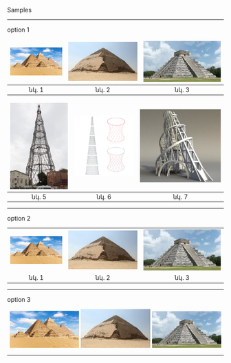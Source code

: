 Samples
<style>
td, th {
   border: none!important;
}
</style>
---

option 1 

![](images/2.1.png)  |  ![](images/2.2.png) |  ![](images/2.3.png)
:-------------------:|:--------------------:|:---------------------:
նկ. 1                |  նկ. 2               |  նկ. 3

| ![](images/2.5a.png)| ![](images/2.5b.png)  | ![](images/2.5c.png)  |
|:-------------------:|:---------------------:|:---------------------:|
|      նկ. 5          |        նկ. 6          |          նկ. 7        |
---
option 2

<table width="100%">
  <tr>
    <td><img src="images/2.1.png"></td>
    <td><img src="images/2.2.png"></td>
    <td><img src="images/2.3.png"></td>
  </tr>
  <tr>
    <td align="center">նկ. 1</td>
    <td align="center">նկ. 2</td>
    <td align="center">նկ. 3</td>
  </tr>
 </table>

---
option 3 

<p align="middle">
  <img src="./images/2.1.png" width="32%" />
  <img src="./images/2.2.png" width="32%" /> 
  <img src="./images/2.3.png" width="32%" />
</p> 

---
